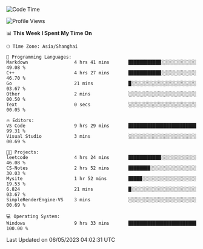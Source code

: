 <!--START_SECTION:waka-->
![Code Time](http://img.shields.io/badge/Code%20Time-906%20hrs%2035%20mins-blue)

![Profile Views](http://img.shields.io/badge/Profile%20Views-0-blue)

📊 **This Week I Spent My Time On** 

```text
🕑︎ Time Zone: Asia/Shanghai

💬 Programming Languages: 
Markdown                 4 hrs 41 mins       ████████████░░░░░░░░░░░░░   49.08 % 
C++                      4 hrs 27 mins       ████████████░░░░░░░░░░░░░   46.70 % 
Go                       21 mins             █░░░░░░░░░░░░░░░░░░░░░░░░   03.67 % 
Other                    2 mins              ░░░░░░░░░░░░░░░░░░░░░░░░░   00.50 % 
Text                     0 secs              ░░░░░░░░░░░░░░░░░░░░░░░░░   00.05 % 

🔥 Editors: 
VS Code                  9 hrs 29 mins       █████████████████████████   99.31 % 
Visual Studio            3 mins              ░░░░░░░░░░░░░░░░░░░░░░░░░   00.69 % 

🐱‍💻 Projects: 
leetcode                 4 hrs 24 mins       ████████████░░░░░░░░░░░░░   46.08 % 
CS-Notes                 2 hrs 52 mins       ████████░░░░░░░░░░░░░░░░░   30.03 % 
Mysite                   1 hr 52 mins        █████░░░░░░░░░░░░░░░░░░░░   19.53 % 
6.824                    21 mins             █░░░░░░░░░░░░░░░░░░░░░░░░   03.67 % 
SimpleRenderEngine-VS    3 mins              ░░░░░░░░░░░░░░░░░░░░░░░░░   00.69 % 

💻 Operating System: 
Windows                  9 hrs 33 mins       █████████████████████████   100.00 % 
```


 Last Updated on 06/05/2023 04:02:31 UTC
<!--END_SECTION:waka-->